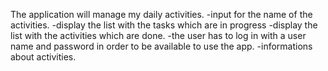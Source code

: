 The application will manage my daily activities.
-input for the name of the activities.
-display the list with the tasks which are in progress
-display the list with the activities which are done.
-the user has to log in with a user name and password in order to be available to use the app.
-informations about activities.
